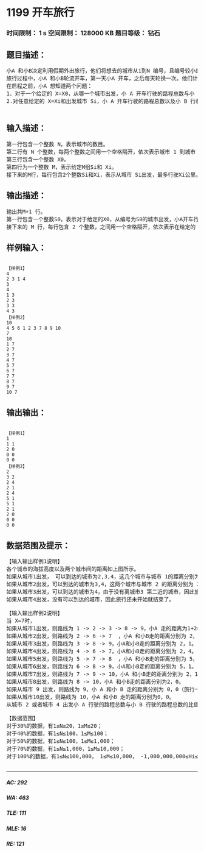 # 1199 开车旅行   
### 时间限制： 1 s     空间限制： 128000 KB     题目等级： 钻石  
## 题目描述：  

<pre>
小A 和小B决定利用假期外出旅行，他们将想去的城市从1到N 编号，且编号较小的城市在编号较大的城市的西边，已知各个城市的海拔高度互不相同，记城市 i的海拔高度为Hi，城市 i 和城市 j 之间的距离 d[i,j]恰好是这两个城市海拔高度之差的绝对值，即d[i, j] = |Hi − Hj|。
旅行过程中，小A 和小B轮流开车，第一天小A 开车，之后每天轮换一次。他们计划选择一个城市 S 作为起点，一直向东行驶，并且最多行驶 X 公里就结束旅行。小 A 和小B的驾驶风格不同，小 B 总是沿着前进方向选择一个最近的城市作为目的地，而小 A 总是沿着前进方向选择第二近的城市作为目的地（注意：本题中如果当前城市到两个城市的距离相同，则认为离海拔低的那个城市更近）。如果其中任何一人无法按照自己的原则选择目的城市，或者到达目的地会使行驶的总距离超出X公里，他们就会结束旅行。
在启程之前，小A 想知道两个问题：
1．对于一个给定的 X=X0，从哪一个城市出发，小 A 开车行驶的路程总数与小 B 行驶的路程总数的比值最小（如果小 B的行驶路程为0，此时的比值可视为无穷大，且两个无穷大视为相等）。如果从多个城市出发，小A 开车行驶的路程总数与小B行驶的路程总数的比值都最小，则输出海拔最高的那个城市。
2.对任意给定的 X=Xi和出发城市 Si，小 A 开车行驶的路程总数以及小 B 行驶的路程总数。

</pre>
  
  
## 输入描述：  

<pre>
第一行包含一个整数 N，表示城市的数目。
第二行有 N 个整数，每两个整数之间用一个空格隔开，依次表示城市 1 到城市 N 的海拔高度，即H1，H2，……，Hn，且每个Hi都是不同的。
第三行包含一个整数 X0。
第四行为一个整数 M，表示给定M组Si和 Xi。
接下来的M行，每行包含2个整数Si和Xi，表示从城市 Si出发，最多行驶Xi公里。
</pre>
  
  
## 输出描述：  

<pre>
输出共M+1 行。
第一行包含一个整数S0，表示对于给定的X0，从编号为S0的城市出发，小A开车行驶的路程总数与小B行驶的路程总数的比值最小。
接下来的 M 行，每行包含 2 个整数，之间用一个空格隔开，依次表示在给定的 Si和Xi下小A行驶的里程总数和小B 行驶的里程总数。
</pre>
  
  
## 样例输入：  

<pre><code>
【样例1】
4
2 3 1 4
3
4
1 3
2 3
3 3
4 3
【样例2】
10
4 5 6 1 2 3 7 8 9 10
7
10
1 7
2 7
3 7
4 7
5 7
6 7
7 7
8 7
9 7
10 7
</code></pre>
  
  
## 输出输出：  

<pre><code>
【样例1】
1
1 1
2 0
0 0
0 0
【样例2】
2
3 2
2 4
2 1
2 4
5 1
5 1
2 1
2 0
0 0
0 0
</code></pre>
  
  
## 数据范围及提示：  

<pre>
【输入输出样例1说明】
各个城市的海拔高度以及两个城市间的距离如上图所示。
如果从城市1出发， 可以到达的城市为2,3,4，这几个城市与城市 1的距离分别为 1,1,2，但是由于城市3的海拔高度低于城市 2，所以我们认为城市 3离城市 1最近，城市 2离城市1 第二近，所以小 A 会走到城市 2。到达城市 2 后，前面可以到达的城市为 3,4，这两个城市与城市 2 的距离分别为 2,1，所以城市 4离城市 2最近，因此小 B 会走到城市 4。到达城市4后，前面已没有可到达的城市，所以旅行结束。
如果从城市2出发，可以到达的城市为3,4，这两个城市与城市 2 的距离分别为 2,1，由于城市3离城市2第二近，所以小A会走到城市 3。到达城市3后，前面尚未旅行的城市为4，所以城市 4 离城市 3 最近，但是如果要到达城市 4，则总路程为 2+3=5>3，所以小 B 会直接在城市3结束旅行。
如果从城市3出发，可以到达的城市为4，由于没有离城市3 第二近的城市，因此旅行还未开始就结束了。
如果从城市4出发，没有可以到达的城市，因此旅行还未开始就结束了。

【输入输出样例2说明】
当 X=7时，
如果从城市1出发，则路线为 1 -> 2 -> 3 -> 8 -> 9，小A 走的距离为1+2=3，小B走的距离为 1+1=2。（在城市 1 时，距离小 A 最近的城市是 2 和 6，但是城市 2 的海拔更高，视为与城市1第二近的城市，所以小A 最终选择城市 2；走到9后，小A只有城市10 可以走，没有第2选择可以选，所以没法做出选择，结束旅行）
如果从城市2出发，则路线为 2 -> 6 -> 7  ，小A 和小B走的距离分别为 2，4。
如果从城市3出发，则路线为 3 -> 8 -> 9，小A和小B走的距离分别为 2，1。
如果从城市4出发，则路线为 4 -> 6 -> 7，小A和小B走的距离分别为 2，4。
如果从城市5出发，则路线为 5 -> 7 -> 8  ，小A 和小B走的距离分别为 5，1。
如果从城市6出发，则路线为 6 -> 8 -> 9，小A和小B走的距离分别为 5，1。
如果从城市7出发，则路线为 7 -> 9 -> 10，小A 和小B走的距离分别为 2，1。
如果从城市8出发，则路线为 8 -> 10，小A 和小B走的距离分别为2，0。
如果从城市 9 出发，则路线为 9，小 A 和小 B 走的距离分别为 0，0（旅行一开始就结束了）。
如果从城市10出发，则路线为 10，小A 和小B 走的距离分别为0，0。
从城市 2 或者城市 4 出发小 A 行驶的路程总数与小 B 行驶的路程总数的比值都最小，但是城市2的海拔更高，所以输出第一行为2。
 
【数据范围】 
对于30%的数据，有1≤N≤20，1≤M≤20；
对于40%的数据，有1≤N≤100，1≤M≤100；
对于50%的数据，有1≤N≤100，1≤M≤1,000；
对于70%的数据，有1≤N≤1,000，1≤M≤10,000；
对于100%的数据，有1≤N≤100,000， 1≤M≤10,000， -1,000,000,000≤Hi≤1,000,000,000，0≤X0≤1,000,000,000，1≤Si≤N，0≤Xi≤1,000,000,000，数据保证Hi互不相同。

</pre>
  
  
***  

##### AC: 292  
##### WA: 463  
##### TLE: 111  
##### MLE: 16  
##### RE: 121  
